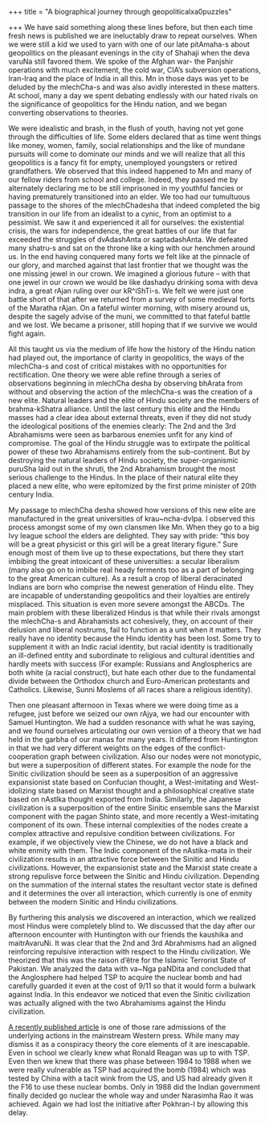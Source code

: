 +++
title = "A biographical journey through geopoliticalxa0puzzles"

+++
We have said something along these lines before, but then each time
fresh news is published we are ineluctably draw to repeat ourselves.
When we were still a kid we used to yarn with one of our late pitAmaha-s
about geopolitics on the pleasant evenings in the city of Shahaji when
the deva varuNa still favored them. We spoke of the Afghan war- the
Panjshir operations with much excitement, the cold war, CIA’s subversion
operations, Iran-Iraq and the place of India in all this. Mn in those
days was yet to be deluded by the mlechCha-s and was also avidly
interested in these matters. At school, many a day we spent debating
endlessly with our hated rivals on the significance of geopolitics for
the Hindu nation, and we began converting observations to theories.

We were idealistic and brash, in the flush of youth, having not yet gone
through the difficulties of life. Some elders declared that as time went
things like money, women, family, social relationships and the like of
mundane pursuits will come to dominate our minds and we will realize
that all this geopolitics is a fancy fit for empty, unemployed
youngsters or retired grandfathers. We observed that this indeed
happened to Mn and many of our fellow riders from school and college.
Indeed, they passed me by alternately declaring me to be still
imprisoned in my youthful fancies or having prematurely transitioned
into an elder. We too had our tumultuous passage to the shores of the
mlechChadesha that indeed completed the big transition in our life from
an idealist to a cynic, from an optimist to a pessimist. We saw it and
experienced it all for ourselves: the existential crisis, the wars for
independence, the great battles of our life that far exceeded the
struggles of dvAdashAnta or saptadashAnta. We defeated many shatru-s and
sat on the throne like a king with our henchmen around us. In the end
having conquered many forts we felt like at the pinnacle of our glory,
and marched against that last frontier that we thought was the one
missing jewel in our crown. We imagined a glorious future – with that
one jewel in our crown we would be like dashadyu drinking soma with deva
indra, a great rAjan ruling over our kR^iShTi-s. We felt we were just
one battle short of that after we returned from a survey of some
medieval forts of the Maratha rAjan. On a fateful winter morning, with
misery around us, despite the sagely advise of the muni, we committed to
that fateful battle and we lost. We became a prisoner, still hoping that
if we survive we would fight again.

All this taught us via the medium of life how the history of the Hindu
nation had played out, the importance of clarity in geopolitics, the
ways of the mlechCha-s and cost of critical mistakes with no
opportunities for rectification. One theory we were able refine through
a series of observations beginning in mlechCha desha by observing
bhArata from without and observing the action of the mlechCha-s was the
creation of a new elite. Natural leaders and the elite of Hindu society
are the members of brahma-kShatra alliance. Until the last century this
elite and the Hindu masses had a clear idea about external threats, even
if they did not study the ideological positions of the enemies clearly:
The 2nd and the 3rd Abrahamisms were seen as barbarous enemies unfit for
any kind of compromise. The goal of the Hindu struggle was to extirpate
the political power of these two Abrahamisms entirely from the
sub-continent. But by destroying the natural leaders of Hindu society,
the super-organismic puruSha laid out in the shruti, the 2nd Abrahamism
brought the most serious challenge to the Hindus. In the place of their
natural elite they placed a new elite, who were epitomized by the first
prime minister of 20th century India.

My passage to mlechCha desha showed how versions of this new elite are
manufactured in the great universities of krau\~ncha-dvIpa. I observed
this process amongst some of my own clansmen like Mn. When they go to a
big Ivy league school the elders are delighted. They say with pride:
“this boy will be a great physicist or this girl will be a great
literary figure.” Sure enough most of them live up to these
expectations, but there they start imbibing the great intoxicant of
these universities: a secular liberalism (many also go on to imbibe real
heady ferments too as a part of belonging to the great American
culture). As a result a crop of liberal deracinated Indians are born who
comprise the newest generation of Hindu elite. They are incapable of
understanding geopolitics and their loyalties are entirely misplaced.
This situation is even more severe amongst the ABCDs. The main problem
with these liberalized Hindus is that while their rivals amongst the
mlechCha-s and Abrahamists act cohesively, they, on account of their
delusion and liberal nostrums, fail to function as a unit when it
matters. They really have no identity because the Hindu identity has
been lost. Some try to supplement it with an Indic racial identity, but
racial identity is traditionally an ill-defined entity and subordinate
to religious and cultural identities and hardly meets with success (For
example: Russians and Anglospherics are both white (a racial construct),
but hate each other due to the fundamental divide between the Orthodox
church and Euro-American protestants and Catholics. Likewise, Sunni
Moslems of all races share a religious identity).

Then one pleasant afternoon in Texas where we were doing time as a
refugee, just before we seized our own rAjya, we had our encounter with
Samuel Huntington. We had a sudden resonance with what he was saying,
and we found ourselves articulating our own version of a theory that we
had held in the garbha of our manas for many years. It differed from
Huntington in that we had very different weights on the edges of the
conflict-cooperation graph between civilization. Also our nodes were not
monotypic, but were a superposition of different states. For example the
node for the Sinitic civilization should be seen as a superposition of
an aggressive expansionist state based on Confucian thought, a
West-imitating and West-idolizing state based on Marxist thought and a
philosophical creative state based on nAstIka thought exported from
India. Similarly, the Japanese civilization is a superposition of the
entire Sinitic ensemble sans the Marxist component with the pagan Shinto
state, and more recently a West-imitating component of its own. These
internal complexities of the nodes create a complex attractive and
repulsive condition between civilizations. For example, if we
objectively view the Chinese, we do not have a black and white enmity
with them. The Indic component of the nAstika-mata in their civilization
results in an attractive force between the Sinitic and Hindu
civilizations. However, the expansionist state and the Marxist state
create a strong repulisve force between the Sinitic and Hindu
civilization. Depending on the summation of the internal states the
resultant vector state is defined and it determines the over all
interaction, which currently is one of enmity between the modern Sinitic
and Hindu civilizations.

By furthering this analysis we discovered an interaction, which we
realized most Hindus were completely blind to. We discussed that the day
after our afternoon encounter with Huntington with our friends the
kaushika and maitrAvaruNi. It was clear that the 2nd and 3rd Abrahmisms
had an aligned reinforcing repulsive interaction with respect to the
Hindu civilization. We theorized that this was the raison d’être for the
Islamic Terrorist State of Pakistan. We analyzed the data with va\~Nga
paNDita and concluded that the Anglosphere had helped TSP to acquire the
nuclear bomb and had carefully guarded it even at the cost of 9/11 so
that it would form a bulwark against India. In this endeavor we noticed
that even the Sinitic civilization was actually aligned with the two
Abrahamisms against the Hindu civilization.

[A recently published
article](http://www.guardian.co.uk/pakistan/Story/0,,2188777,00.html) is
one of those rare admissions of the underlying actions in the mainstream
Western press. While many may dismiss it as a conspiracy theory the core
elements of it are inescapable. Even in school we clearly knew what
Ronald Reagan was up to with TSP. Even then we knew that there was phase
between 1984 to 1988 when we were really vulnerable as TSP had acquired
the bomb (1984) which was tested by China with a tacit wink from the US,
and US had already given it the F16 to use these nuclear bombs. Only in
1988 did the Indian government finally decided go nuclear the whole way
and under Narasimha Rao it was achieved. Again we had lost the
initiative after Pokhran-I by allowing this delay.
